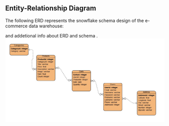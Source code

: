 ## Entity-Relationship Diagram
The following ERD represents the snowflake schema design of the e-commerce data warehouse:


and addetional info about ERD and schema .
![Entity-Relationship Diagram](erd.jpg)
